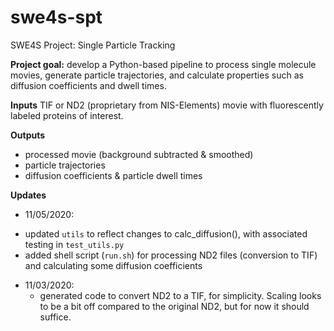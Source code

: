 # swe4s-spt
SWE4S Project: Single Particle Tracking

**Project goal:** develop a Python-based pipeline to process single molecule movies, generate particle trajectories, and calculate properties such as diffusion coefficients and dwell times.

**Inputs**
TIF or ND2 (proprietary from NIS-Elements) movie with fluorescently labeled proteins of interest.

**Outputs**
* processed movie (background subtracted & smoothed)
* particle trajectories
* diffusion coefficients & particle dwell times 


**Updates**

* 11/05/2020:
- updated `utils` to reflect changes to calc_diffusion(), with associated testing in `test_utils.py`
- added shell script (`run.sh`) for processing ND2 files (conversion to TIF) and calculating some diffusion coefficients
* 11/03/2020:
  - generated code to convert ND2 to a TIF, for simplicity. Scaling looks to be a bit off compared to the original ND2, but for now it should suffice.

